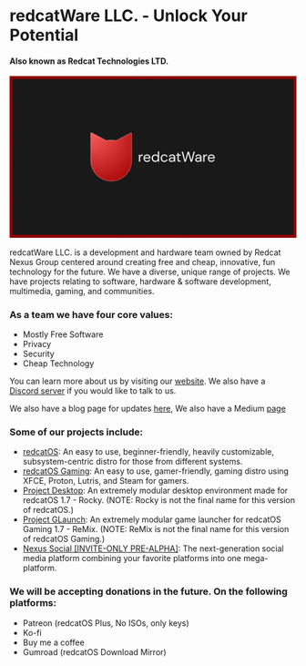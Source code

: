 # redcatWare LLC. - Unlock Your Potential
#### Also known as Redcat Technologies LTD.

![redcatWare Logo](https://raw.githubusercontent.com/redcatWare/.github/main/profile/redcatWare.png)

redcatWare LLC. is a development and hardware team owned by Redcat Nexus Group centered around creating free and cheap, innovative, fun technology for the future. We have a diverse, unique range of projects. We have projects relating to software, hardware & software development, multimedia, gaming, and communities.

### As a team we have four core values:
- Mostly Free Software
- Privacy
- Security
- Cheap Technology

You can learn more about us by visiting our [website](https://redcatware.net/). We also have a [Discord server](https://discord.gg/PK378PCQrz) if you would like to talk to us.

We also have a blog page for updates [here](https://updates.redcatware.net/), We also have a Medium [page](https://redcatware.medium.com/)

### Some of our projects include:
- [redcatOS](https://os.redcatware.net/): An easy to use, beginner-friendly, heavily customizable, subsystem-centric distro for those from different systems.
- [redcatOS Gaming](https://os.redcatware.net): An easy to use, gamer-friendly, gaming distro using XFCE, Proton, Lutris, and Steam for gamers.
- [Project Desktop](https://lion.redcatware.net): An extremely modular desktop environment made for redcatOS 1.7 - Rocky. (NOTE: Rocky is not the final name for this version of redcatOS.)
- [Project GLaunch](https://launcher.redcatware.net): An extremely modular game launcher for redcatOS Gaming 1.7 - ReMix. (NOTE: ReMix is not the final name for this version of redcatOS Gaming.)
- [Nexus Social [INVITE-ONLY PRE-ALPHA]](https://redcatware.net): The next-generation social media platform combining your favorite platforms into one mega-platform.

### We will be accepting donations in the future. On the following platforms:
- Patreon (redcatOS Plus, No ISOs, only keys)
- Ko-fi
- Buy me a coffee
- Gumroad (redcatOS Download Mirror)
